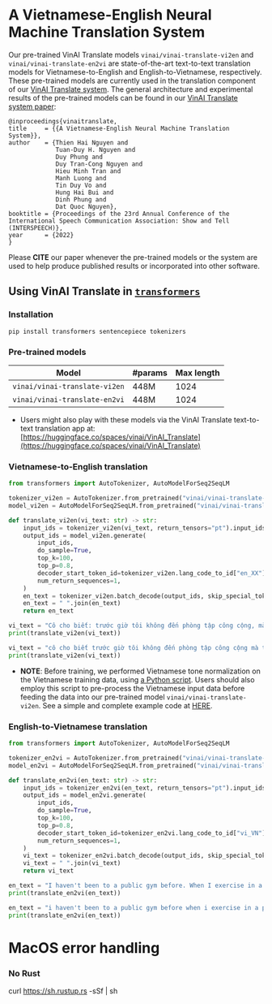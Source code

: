 # A Vietnamese-English Neural Machine Translation System


Our pre-trained VinAI Translate models `vinai/vinai-translate-vi2en` and `vinai/vinai-translate-en2vi` are state-of-the-art text-to-text translation models for Vietnamese-to-English and English-to-Vietnamese, respectively. These pre-trained models are currently used in the translation component of our [VinAI Translate system](https://vinai-translate.vinai.io). The general architecture and experimental results of the pre-trained models can be found in our [VinAI Translate system paper](https://openreview.net/forum?id=CRg-RaxKnai):

    @inproceedings{vinaitranslate,
    title     = {{A Vietnamese-English Neural Machine Translation System}},
    author    = {Thien Hai Nguyen and 
                 Tuan-Duy H. Nguyen and 
                 Duy Phung and 
                 Duy Tran-Cong Nguyen and 
                 Hieu Minh Tran and 
                 Manh Luong and 
                 Tin Duy Vo and 
                 Hung Hai Bui and 
                 Dinh Phung and 
                 Dat Quoc Nguyen},
    booktitle = {Proceedings of the 23rd Annual Conference of the International Speech Communication Association: Show and Tell (INTERSPEECH)},
    year      = {2022}
    }
    
Please **CITE** our paper whenever the pre-trained models or the system are used to help produce published results or incorporated into other software.


## Using VinAI Translate in [`transformers`](https://github.com/huggingface/transformers)

### Installation

    pip install transformers sentencepiece tokenizers
    
### Pre-trained models

Model | #params | Max length  
---|---|---
`vinai/vinai-translate-vi2en` | 448M | 1024  
`vinai/vinai-translate-en2vi` | 448M | 1024  

- Users might also play with these models via the VinAI Translate text-to-text translation app at: [https://huggingface.co/spaces/vinai/VinAI_Translate](https://huggingface.co/spaces/vinai/VinAI_Translate)

### Vietnamese-to-English translation

```python
from transformers import AutoTokenizer, AutoModelForSeq2SeqLM

tokenizer_vi2en = AutoTokenizer.from_pretrained("vinai/vinai-translate-vi2en", src_lang="vi_VN")
model_vi2en = AutoModelForSeq2SeqLM.from_pretrained("vinai/vinai-translate-vi2en")

def translate_vi2en(vi_text: str) -> str:
    input_ids = tokenizer_vi2en(vi_text, return_tensors="pt").input_ids
    output_ids = model_vi2en.generate(
        input_ids,
        do_sample=True,
        top_k=100,
        top_p=0.8,
        decoder_start_token_id=tokenizer_vi2en.lang_code_to_id["en_XX"],
        num_return_sequences=1,
    )
    en_text = tokenizer_vi2en.batch_decode(output_ids, skip_special_tokens=True)
    en_text = " ".join(en_text)
    return en_text

vi_text = "Cô cho biết: trước giờ tôi không đến phòng tập công cộng, mà tập cùng giáo viên Yoga riêng hoặc tự tập ở nhà. Khi tập thể dục trong không gian riêng tư, tôi thoải mái dễ chịu hơn."
print(translate_vi2en(vi_text))

vi_text = "cô cho biết trước giờ tôi không đến phòng tập công cộng mà tập cùng giáo viên yoga riêng hoặc tự tập ở nhà khi tập thể dục trong không gian riêng tư tôi thoải mái dễ chịu hơn"
print(translate_vi2en(vi_text))
```

- **NOTE**: Before training, we performed Vietnamese tone normalization on the Vietnamese training data, using [a Python script](https://github.com/VinAIResearch/BARTpho/blob/main/VietnameseToneNormalization.md). Users should also employ this script to pre-process the Vietnamese input data before feeding the data into our pre-trained model `vinai/vinai-translate-vi2en`. See a simple and complete example code at [HERE](https://huggingface.co/spaces/vinai/VinAI_Translate/blob/main/app.py).

### English-to-Vietnamese translation

```python
from transformers import AutoTokenizer, AutoModelForSeq2SeqLM

tokenizer_en2vi = AutoTokenizer.from_pretrained("vinai/vinai-translate-en2vi", src_lang="en_XX")
model_en2vi = AutoModelForSeq2SeqLM.from_pretrained("vinai/vinai-translate-en2vi")

def translate_en2vi(en_text: str) -> str:
    input_ids = tokenizer_en2vi(en_text, return_tensors="pt").input_ids
    output_ids = model_en2vi.generate(
        input_ids,
        do_sample=True,
        top_k=100,
        top_p=0.8,
        decoder_start_token_id=tokenizer_en2vi.lang_code_to_id["vi_VN"],
        num_return_sequences=1,
    )
    vi_text = tokenizer_en2vi.batch_decode(output_ids, skip_special_tokens=True)
    vi_text = " ".join(vi_text)
    return vi_text

en_text = "I haven't been to a public gym before. When I exercise in a private space, I feel more comfortable."
print(translate_en2vi(en_text))

en_text = "i haven't been to a public gym before when i exercise in a private space i feel more comfortable"
print(translate_en2vi(en_text))
```
# MacOS error handling
### No Rust
curl https://sh.rustup.rs -sSf | sh
